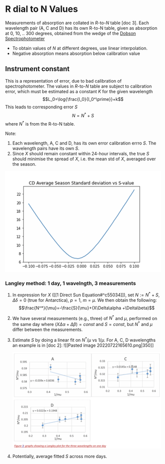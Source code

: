 # R dial to N Values
Measurements of absorption are collated in $R$-to-$N$ table [doc 3]. Each wavelength pair (A, C and D) has its own R-to-N table, given as absorption at 0, 10, .. 300 degrees, obtained from the wedge of the [Dobson Spectrophotometer](https://www.jma-net.go.jp/kousou/obs_third_div/ozone/ozone_dob-e.html) 

* To obtain values of $N$ at different degrees, use linear interpolation. 
* Negative absorption means absorption below calibration value


## Instrument constant
This is a representation of error, due to bad calibration of spectrophotometer. The values in $R$-to-$N$ table are subject to calibration error, which must be estimated as a constant $K$ for the given wavelength
$$L_0=\log{\frac{I_0}{I_0^\prime}}+k$$
This leads to corresponding error $S$
$$N = N^*+S$$
where $N^*$ is from the R-to-N table.

Note: 
1. Each wavelength, A, C and D, has its own error calibration errro $S$. The wavelength pairs have its own $S$. 
2. Since $X$ should remain constant within 24-hour intervals, the true $S$ should minimise the spread of $X$, i.e. the mean std of $X$, averaged over the season. 

![im1.png](im1.png)


### Langley method: 1 day, 1 wavelngth, 3 measurements
1. In expression for $X$ ([[1 Direct Sun Equation#^c55034]]), set $N:=N^*+S$, $\Delta\delta=0$ (true for Antarctica), $p=1$, $m=\mu$. We then obtain the following:
$$\frac{N^*}{\mu}=-\frac{S}{\mu}+(X\Delta\alpha +\Delta\beta)$$
2. We have several measurements (e.g., three) of $N^*$ and $\mu$, performed on the same day where $(X\Delta\alpha +\Delta\beta)=const$ and $S=const$, but $N^*$ and $\mu$ differ between the measurements.
3. Estimate $S$ by doing a linear fit on $N^*/\mu$ vs $1/\mu$. For A, C, D wavelengths an example is in [doc 2]:
	![[Pasted image 20220722165610.png|350]]
    
    ![im2.png](im2.png)
4. Potentially, average fitted $S$ across more days. 

